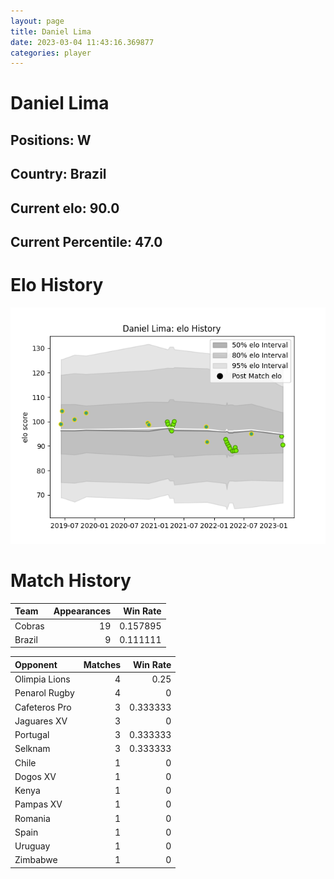 ```yaml
---  
layout: page  
title: Daniel Lima  
date: 2023-03-04 11:43:16.369877  
categories: player  
---
```

# Daniel Lima

## Positions: W

## Country: Brazil

## Current elo: 90.0

## Current Percentile: 47.0

# Elo History


![elo history](history_DanielLima.png)
# Match History


| Team   |   Appearances |   Win Rate |
|:-------|--------------:|-----------:|
| Cobras |            19 |   0.157895 |
| Brazil |             9 |   0.111111 |

| Opponent      |   Matches |   Win Rate |
|:--------------|----------:|-----------:|
| Olimpia Lions |         4 |   0.25     |
| Penarol Rugby |         4 |   0        |
| Cafeteros Pro |         3 |   0.333333 |
| Jaguares XV   |         3 |   0        |
| Portugal      |         3 |   0.333333 |
| Selknam       |         3 |   0.333333 |
| Chile         |         1 |   0        |
| Dogos XV      |         1 |   0        |
| Kenya         |         1 |   0        |
| Pampas XV     |         1 |   0        |
| Romania       |         1 |   0        |
| Spain         |         1 |   0        |
| Uruguay       |         1 |   0        |
| Zimbabwe      |         1 |   0        |